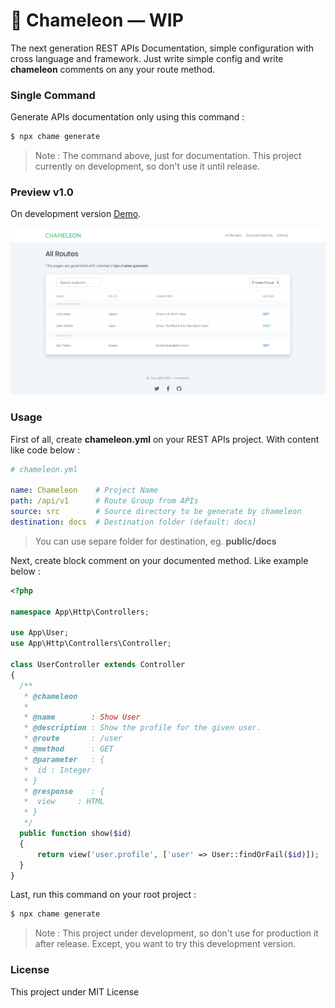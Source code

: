 # 🍃 Chameleon — WIP

The next generation REST APIs Documentation, simple configuration with cross language and framework. Just write simple config and write **chameleon** comments on any your route method.


### Single Command

Generate APIs documentation only using this command :

```bash
$ npx chame generate
```

> Note : The command above, just for documentation. This project currently on development, so don't use it until release.

### Preview v1.0

On development version [Demo](https://muhibbudins.github.io/chameleon/template).

![Preview](chameleon.png)

### Usage

First of all, create **chameleon.yml** on your REST APIs project. With content like code below :

```yaml
# chameleon.yml

name: Chameleon    # Project Name
path: /api/v1      # Route Group from APIs
source: src        # Source directory to be generate by chameleon
destination: docs  # Destination folder (default: docs)
```

> You can use separe folder for destination, eg. **public/docs**

Next, create block comment on your documented method. Like example below :

```php
<?php

namespace App\Http\Controllers;

use App\User;
use App\Http\Controllers\Controller;

class UserController extends Controller
{
  /**
   * @chameleon
   * 
   * @name        : Show User
   * @description : Show the profile for the given user.
   * @route       : /user
   * @method      : GET
   * @parameter   : {
   *  id : Integer
   * }
   * @response    : {
   *  view     : HTML
   * }
   */
  public function show($id)
  {
      return view('user.profile', ['user' => User::findOrFail($id)]);
  }
}
```

Last, run this command on your root project :

```bash
$ npx chame generate
```

> Note : This project under development, so don't use for production it after release. Except, you want to try this development version.

### License

This project under MIT License